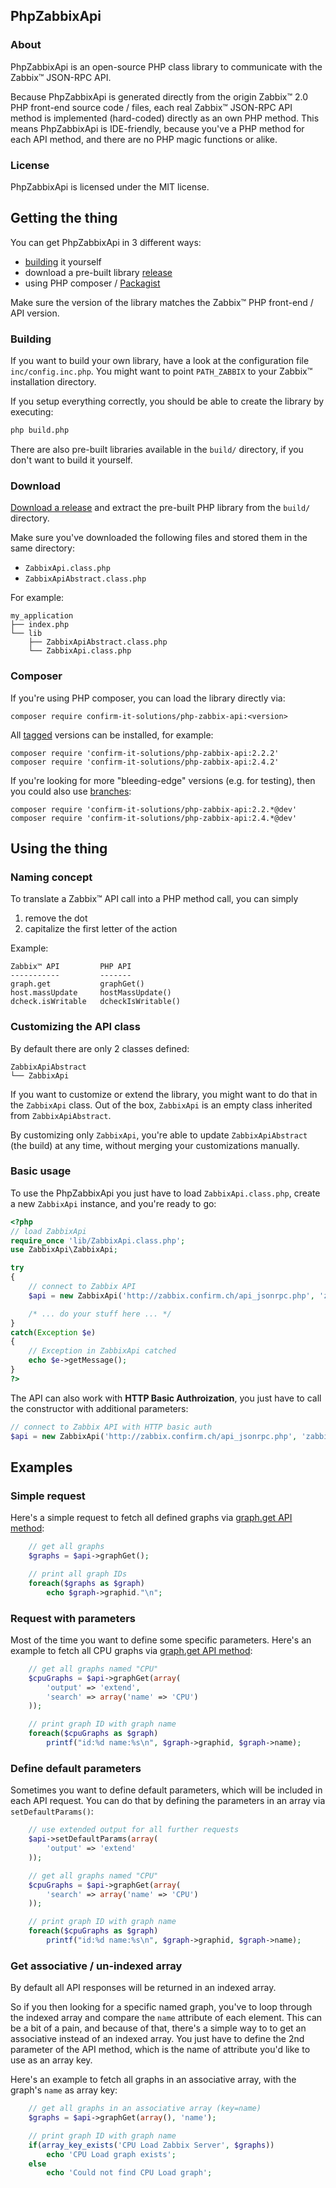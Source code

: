 ## PhpZabbixApi

### About

PhpZabbixApi is an open-source PHP class library to communicate with the Zabbix™ JSON-RPC API.

Because PhpZabbixApi is generated directly from the origin Zabbix™ 2.0 PHP front-end source code / files, each real Zabbix™ JSON-RPC API method is implemented (hard-coded) directly as an own PHP method. This means PhpZabbixApi is IDE-friendly, because you've a PHP method for each API method, and there are no PHP magic functions or alike.

### License

PhpZabbixApi is licensed under the MIT license.

## Getting the thing

You can get PhpZabbixApi in 3 different ways:

* [building](#building) it yourself
* download a pre-built library [release](https://github.com/domibarton/PhpZabbixApi/releases)
* using PHP composer / [Packagist](https://packagist.org/)

Make sure the version of the library matches the Zabbix™ PHP front-end / API version.

### Building

If you want to build your own library, have a look at the configuration file `inc/config.inc.php`.
You might want to point `PATH_ZABBIX`  to your Zabbix™ installation directory.

If you setup everything correctly, you should be able to create the library by executing:

```bash
php build.php
```

There are also pre-built libraries available in the `build/` directory, if you don't want to build it yourself.

### Download

[Download a release](https://github.com/domibarton/PhpZabbixApi/releases) and extract the pre-built PHP library from the `build/` directory.

Make sure you've downloaded the following files and stored them in the same directory:

* `ZabbixApi.class.php`
* `ZabbixApiAbstract.class.php`

For example:

```
my_application
├── index.php
└── lib
    ├── ZabbixApiAbstract.class.php
    └── ZabbixApi.class.php
```

### Composer

If you're using PHP composer, you can load the library directly via:

```
composer require confirm-it-solutions/php-zabbix-api:<version>
```

All [tagged](https://github.com/domibarton/PhpZabbixApi/tags) versions can be installed, for example:


```
composer require 'confirm-it-solutions/php-zabbix-api:2.2.2'
composer require 'confirm-it-solutions/php-zabbix-api:2.4.2'
```

If you're looking for more "bleeding-edge" versions (e.g. for testing), then you could also use [branches](https://github.com/confirm-it-solutions/PhpZabbixApi/branches):

```
composer require 'confirm-it-solutions/php-zabbix-api:2.2.*@dev'
composer require 'confirm-it-solutions/php-zabbix-api:2.4.*@dev'
```

## Using the thing

### Naming concept

To translate a Zabbix™ API call into a PHP method call, you can simply

1. remove the dot
2. capitalize the first letter of the action

Example:

```
Zabbix™ API         PHP API
-----------         -------
graph.get           graphGet()
host.massUpdate     hostMassUpdate()
dcheck.isWritable   dcheckIsWritable()
```

### Customizing the API class

By default there are only 2 classes defined:

```
ZabbixApiAbstract
└── ZabbixApi
```

If you want to customize or extend the library, you might want to do that in the `ZabbixApi` class.
Out of the box, `ZabbixApi` is an empty class inherited from `ZabbixApiAbstract`.

By customizing only `ZabbixApi`, you're able to update `ZabbixApiAbstract` (the build) at any time, without merging your customizations manually.

### Basic usage

To use the PhpZabbixApi you just have to load `ZabbixApi.class.php`, create a new `ZabbixApi` instance, and you're ready to go:

```php
<?php
// load ZabbixApi
require_once 'lib/ZabbixApi.class.php';
use ZabbixApi\ZabbixApi;

try
{
    // connect to Zabbix API
    $api = new ZabbixApi('http://zabbix.confirm.ch/api_jsonrpc.php', 'zabbix_user', 'zabbix_password');

    /* ... do your stuff here ... */
}
catch(Exception $e)
{
    // Exception in ZabbixApi catched
    echo $e->getMessage();
}
?>
```

The API can also work with __HTTP Basic Authroization__, you just have to call the constructor with additional parameters:

```php
// connect to Zabbix API with HTTP basic auth
$api = new ZabbixApi('http://zabbix.confirm.ch/api_jsonrpc.php', 'zabbix_user', 'zabbix_password', 'http_user', 'http_password');
```

## Examples

### Simple request

Here's a simple request to fetch all defined graphs via [graph.get API method](https://www.zabbix.com/documentation/2.4/manual/api/reference/graph/get):

```php
    // get all graphs
    $graphs = $api->graphGet();

    // print all graph IDs
    foreach($graphs as $graph)
        echo $graph->graphid."\n";
```

### Request with parameters

Most of the time you want to define some specific parameters.
Here's an example to fetch all CPU graphs via [graph.get API method](https://www.zabbix.com/documentation/2.4/manual/api/reference/graph/get):

```php
    // get all graphs named "CPU"
    $cpuGraphs = $api->graphGet(array(
        'output' => 'extend',
        'search' => array('name' => 'CPU')
    ));

    // print graph ID with graph name
    foreach($cpuGraphs as $graph)
        printf("id:%d name:%s\n", $graph->graphid, $graph->name);
```

### Define default parameters

Sometimes you want to define default parameters, which will be included in each API request.
You can do that by defining the parameters in an array via `setDefaultParams()`:

```php
    // use extended output for all further requests
    $api->setDefaultParams(array(
        'output' => 'extend'
    ));

    // get all graphs named "CPU"
    $cpuGraphs = $api->graphGet(array(
        'search' => array('name' => 'CPU')
    ));

    // print graph ID with graph name
    foreach($cpuGraphs as $graph)
        printf("id:%d name:%s\n", $graph->graphid, $graph->name);
```

### Get associative / un-indexed array

By default all API responses will be returned in an indexed array.

So if you then looking for a specific named graph, you've to loop through the indexed array and compare the `name` attribute of each element. This can be a bit of a pain, and because of that, there's a simple way to to get an associative instead of an indexed array. You just have to define the 2nd parameter of the API method, which is the name of attribute you'd like to use as an array key.

Here's an example to fetch all graphs in an associative array, with the graph's `name` as array key:

```php
    // get all graphs in an associative array (key=name)
    $graphs = $api->graphGet(array(), 'name');

    // print graph ID with graph name
    if(array_key_exists('CPU Load Zabbix Server', $graphs))
        echo 'CPU Load graph exists';
    else
        echo 'Could not find CPU Load graph';
```
